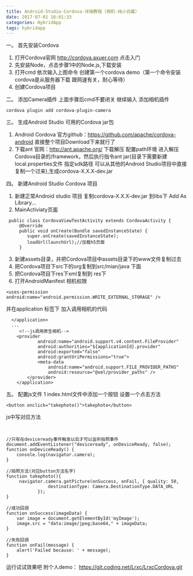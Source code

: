 ```yaml
---
title: Android-Studio-Cordova-详细教程（相机-纯小白篇）
date: 2017-07-01 16:01:33
categories: HybridApp
tags: hybridapp
---
```


<meta name="referrer" content="no-referrer" />


一。  首先安装Cordova
1. 打开Cordova官网 http://cordova.axuer.com 点击入门
2. 先安装Node，点击步骤1中的Node.js,下载安装 
3. 打开cmd 依次输入上图命令 创建第一个cordova demo（第一个命令安装cordova是从服务器下载 跟网速有关，耐心等待）
4. 创建Cordova项目


二。  添加Camera插件
上面步骤后cmd不要闭关 继续输入 添加相机插件
```
cordova plugin add cordova-plugin-camera
```


三。  生成Android Studio 可用的Cordova jar包
1. Android Cordova 官方github：https://github.com/apache/cordova-android 直接整个项目Download下来就行了
2. 下载ant 官网：http://ant.apache.org/  下载解压  配置path环境
进入解压Cordova目录的/framework，然后执行指令ant jar(目录下需要新建local.properties文件 指定sdk路径 可以从其他的Android Studio项目中直接复制一个过来),生成cordova-X.X.X-dev.jar


四。  新建Android Studio Cordova 项目
1. 新建正常Android studio 项目 复制cordova-X.X.X-dev.jar 到libs下    Add As Library...
2. MainActiviaty页面
```
 public class CordovaViewTestActivity extends CordovaActivity {
     @Override
     public void onCreate(Bundle savedInstanceState) {
        super.onCreate(savedInstanceState);
        loadUrl(launchUrl);//加载h5页面
     }
```
3. 新建assets目录，并把Cordova项目中assets目录下的www文件复制过去
4. 把Cordova项目下src下的org复制到src/mian/java 下面
5. 把Cordova项目下res下xml复制到 res下
6. 打开AndroidManifest  相机权限
```
<uses-permission android:name="android.permission.WRITE_EXTERNAL_STORAGE" />
```
并在application 标签下 加入调用相机的代码
```
  </application>
  ...
     <!--js调用原生相机-->
    <provider
            android:name="android.support.v4.content.FileProvider"
            android:authorities="${applicationId}.provider"
            android:exported="false"
            android:grantUriPermissions="true">
            <meta-data
                android:name="android.support.FILE_PROVIDER_PATHS"
                android:resource="@xml/provider_paths" />
        </provider>
    </application>
```


五。  配置js文件
1 index.html文件中添加一个按钮 设置一个点击方法
```
<button onclick="takephoto()">takephoto</button>
```
js中写对应方法
```


//只有在deviceready事件触发以后才可以监听拍照事件
document.addEventListener("deviceready", onDeviceReady, false);
function onDeviceReady() {
    console.log(navigator.camera);
}

//拍照方法(对应button方法名字)
function takephoto(){
     navigator.camera.getPicture(onSuccess, onFail, { quality: 50,
                destinationType: Camera.DestinationType.DATA_URL
            });
}

//成功回调
function onSuccess(imageData) {
    var image = document.getElementById('myImage');
    image.src = "data:image/jpeg;base64," + imageData;
}

//失败回调
function onFail(message) {
    alert('Failed because: ' + message);
}
```


运行试试效果吧
附个人demo： https://git.coding.net/Lrxc/LrxcCordova.git
